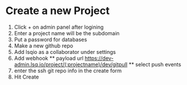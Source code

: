 Create a new Project
===

1) Click + on admin panel after logining 
2) Enter a project name will be the subdomain 
3) Put a password for databases
4) Make a new github repo
5) Add lsqio as a collaborator under settings
6) Add webhook 
** payload url https://dev-admin.lsq.io/project/(:projectname)/dev/gitpull
** select push events
7) enter the ssh git repo info in the create form
8) Hit Create
